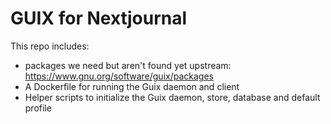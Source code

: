 # GUIX for Nextjournal

This repo includes:

- packages we need but aren't found yet upstream: https://www.gnu.org/software/guix/packages
- A Dockerfile for running the Guix daemon and client
- Helper scripts to initialize the Guix daemon, store, database and default profile

